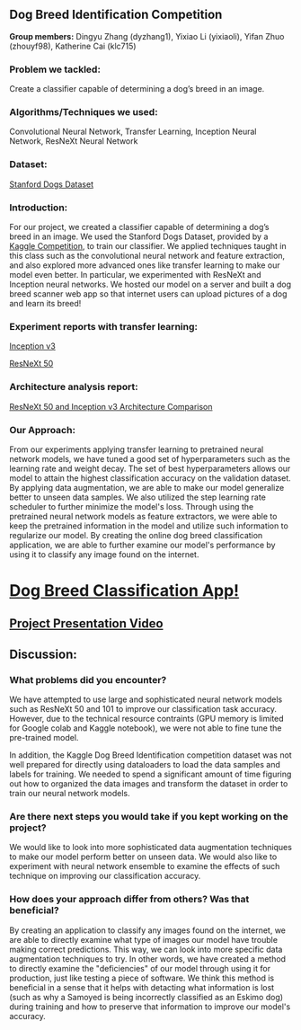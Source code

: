 ## Dog Breed Identification Competition

**Group members:** Dingyu Zhang (dyzhang1), Yixiao Li (yixiaoli), Yifan Zhuo (zhouyf98), Katherine Cai (klc715)

### Problem we tackled:

Create a classifier capable of determining a dog’s breed in an image. 

### Algorithms/Techniques we used:

Convolutional Neural Network, Transfer Learning, Inception Neural Network, ResNeXt Neural Network

### Dataset:

[Stanford Dogs Dataset](http://vision.stanford.edu/aditya86/ImageNetDogs/)

### Introduction:

For our project, we created a classifier capable of determining a dog’s breed in an image. We used the Stanford Dogs Dataset, provided by a [Kaggle Competition](https://www.kaggle.com/c/dog-breed-identification), to train our classifier. We applied techniques taught in this class such as the convolutional neural network and feature extraction, and also explored more advanced ones like transfer learning to make our model even better. In particular, we experimented with ResNeXt and Inception neural networks. We hosted our model on a server and built a dog breed scanner web app so that internet users can upload pictures of a dog and learn its breed!

### Experiment reports with transfer learning:

[Inception v3](https://drive.google.com/file/d/1JxwztvF40rz28CJtgqwm3e70j2AsNFPk/view?usp=sharing)

[ResNeXt 50](https://drive.google.com/file/d/1HjYX76gJkZx6YWPcRGKdt_OHCVDaWEBA/view?usp=sharing)

### Architecture analysis report:

[ResNeXt 50 and Inception v3 Architecture Comparison](https://drive.google.com/file/d/1aJ6r_URVzbdJRwc8xiLvLNBAqQ-O6gJ6/view?usp=sharing)

### Our Approach:

From our experiments applying transfer learning to pretrained neural network models, we have tuned a good set of hyperparameters such as the learning rate and weight decay. The set of best hyperparameters allows our model to attain the highest classification accuracy on the validation dataset. By applying data augmentation, we are able to make our model generalize better to unseen data samples. We also utilized the step learning rate scheduler to further minimize the model's loss. Through using the pretrained neural network models as feature extractors, we were able to keep the pretrained information in the model and utilize such information to regularize our model. By creating the online dog breed classification application, we are able to further examine our model's performance by using it to classify any image found on the internet.


# [Dog Breed Classification App!](https://master.d3jonbje051vgo.amplifyapp.com/)

## [Project Presentation Video](https://www.youtube.com/watch?v=s99BOFDfnV0)

## Discussion:
### What problems did you encounter?
We have attempted to use large and sophisticated neural network models such as ResNeXt 50 and 101 to improve our classification task accuracy. However, due to the technical resource contraints (GPU memory is limited for Google colab and Kaggle notebook), we were not able to fine tune the pre-trained model.

In addition, the Kaggle Dog Breed Identification competition dataset was not well prepared for directly using dataloaders to load the data samples and labels for training. We needed to spend a significant amount of time figuring out how to organized the data images and transform the dataset in order to train our neural network models.

### Are there next steps you would take if you kept working on the project?
We would like to look into more sophisticated data augmentation techniques to make our model perform better on unseen data. We would also like to experiment with neural network ensemble to examine the effects of such technique on improving our classification accuracy.

### How does your approach differ from others? Was that beneficial?
By creating an application to classify any images found on the internet, we are able to directly examine what type of images our model have trouble making correct predictions. This way, we can look into more specific data augmentation techniques to try. In other words, we have created a method to directly examine the "deficiencies" of our model through using it for production, just like testing a piece of software. We think this method is beneficial in a sense that it helps with detacting what information is lost (such as why a Samoyed is being incorrectly classified as an Eskimo dog) during training and how to preserve that information to improve our model's accuracy.
